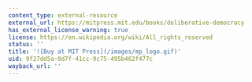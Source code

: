 ```yaml
---
content_type: external-resource
external_url: https://mitpress.mit.edu/books/deliberative-democracy
has_external_license_warning: true
license: https://en.wikipedia.org/wiki/All_rights_reserved
status: ''
title: '![Buy at MIT Press](/images/mp_logo.gif)'
uid: 9f27dd5a-0d7f-41cc-9c75-495b462f477c
wayback_url: ''
---
```

